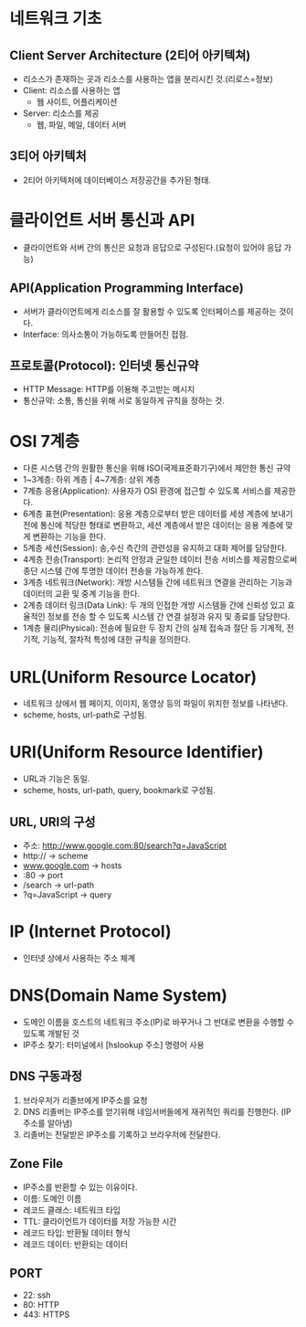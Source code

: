 # 네트워크 기초

## Client Server Architecture (2티어 아키텍쳐)
- 리소스가 존재하는 곳과 리소스를 사용하는 앱을 분리시킨 것.(리로스=정보)
- Client: 리소스를 사용하는 앱
  - 웹 사이트, 어플리케이션
- Server: 리소스를 제공
  - 웹, 파일, 메일, 데이터 서버   

## 3티어 아키텍처
- 2티어 아키텍처에 데이터베이스 저장공간을 추가된 형태.
   
# 클라이언트 서버 통신과 API
- 클라이언트와 서버 간의 통신은 요청과 응답으로 구성된다.(요청이 있어야 응답 가능)

## API(Application Programming Interface)
- 서버가 클라이언트에게 리소스를 잘 활용할 수 있도록 인터페이스를 제공하는 것이다.
- Interface: 의사소통이 가능하도록 만들어진 접점.

## 프로토콜(Protocol): 인터넷 통신규약
- HTTP Message: HTTP를 이용해 주고받는 메시지
- 통신규약: 소통, 통신을 위해 서로 동일하게 규칙을 정하는 것.

# OSI 7계층
- 다른 시스템 간의 원활한 통신을 위해 ISO(국제표준화기구)에서 제안한 통신 규약
- 1~3계층: 하위 계층 | 4~7계층: 상위 계층
- 7계층 응용(Application): 사용자가 OSI 환경에 접근할 수 있도록 서비스를 제공한다.
- 6계층 표현(Presentation): 응용 계층으로부터 받은 데이터를 세셩 계층에 보내기 전에 통신에 적당한 형태로 변환하고, 세션 계층에서 받은 데이터는 응용 계층에 맞게 변환하는 기능을 한다.
- 5계층 세션(Session): 송,수신 측간의 관련성을 유지하고 대화 제어를 담당한다.
- 4계층 전송(Transport): 논리적 안정과 균일한 데이터 전송 서비스를 제공함으로써 종단 시스템 간에 투명한 데이터 전송을 가능하게 한다.
- 3계층 네트워크(Network): 개방 시스템들 간에 네트워크 연결을 관리하는 기능과 데이터의 교환 및 중계 기능을 한다.
- 2계층 데이터 링크(Data Link): 두 개의 인접한 개방 시스템들 간에 신뢰성 있고 효율적인 정보를 전송 할 수 있도록 시스템 간 연결 설정과 유지 및 종료를 담당한다.
- 1계층 물리(Physical): 전송에 필요한 두 장치 간의 실제 접속과 절단 등 기계적, 전기적, 기능적, 절차적 특성에 대한 규칙을 정의한다.

# URL(Uniform Resource Locator)
- 네트워크 상에서 웹 페이지, 이미지, 동영상 등의 파일이 위치한 정보를 나타낸다.
- scheme, hosts, url-path로 구성됨.

# URI(Uniform Resource Identifier)
- URL과 기능은 동일.
- scheme, hosts, url-path, query, bookmark로 구성됨.


## URL, URI의 구성
- 주소: http://www.google.com:80/search?q=JavaScript
- http:// -> scheme
- www.google.com -> hosts
- :80 -> port
- /search -> url-path
- ?q=JavaScript -> query

# IP (Internet Protocol)
- 인터넷 상에서 사용하는 주소 체계

# DNS(Domain Name System)
- 도메인 이름을 호스트의 네트워크 주소(IP)로 바꾸거나 그 반대로 변환을 수행할 수 있도록 개발된 것
- IP주소 찾기: 터미널에서 [hslookup 주소] 명령어 사용

## DNS 구동과정
1. 브라우저가 리졸브에게 IP주소를 요청
2. DNS 리졸버는 IP주소를 얻기위해 네임서버들에게 재귀적인 쿼리를 진행한다. (IP주소를 알아냄)
3. 리졸버는 전달받은 IP주소를 기록하고 브라우저에 전달한다.

## Zone File
- IP주소를 반환할 수 있는 이유이다.
- 이름: 도메인 이름
- 레코드 클래스: 네트워크 타입
- TTL: 클라이언트가 데이터를 저장 가능한 시간
- 레코드 타입: 반환될 데이터 형식
- 레코드 데이터: 반환되는 데이터

## PORT
- 22: ssh
- 80: HTTP
- 443: HTTPS


